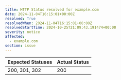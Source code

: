 ```yaml
---
title: HTTP Status resolved for example.com
date: 2024-11-04T16:15:01+00:00Z
resolved: True
resolvedWhen: 2024-11-04T16:15:01+00:00Z
resolvedStartTime: 2024-10-25T21:09:43.191474+00:00
severity: notice
affected:
  - example.com
section: issue
---
```


| Expected Statuses | Actual Status  |
|-------------------|----------------|
| 200, 301, 302 | 200 |
